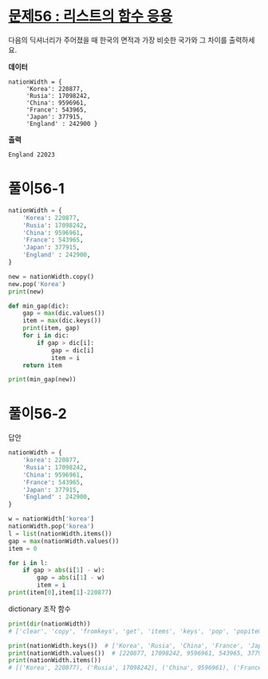 # [문제56 : 리스트의 함수 응용](https://www.notion.so/56-622bc1770b2f45cca70b88748adba33c)

다음의 딕셔너리가 주어졌을 때 한국의 면적과 가장 비슷한 국가와 그 차이를 출력하세요.

**데이터**

    nationWidth = {
         'Korea': 220877,
         'Rusia': 17098242,
         'China': 9596961,
         'France': 543965,
         'Japan': 377915,
         'England' : 242900 }
    
**출력**

    England 22023

# 풀이56-1

``` python
nationWidth = {
    'Korea': 220877,
    'Rusia': 17098242,
    'China': 9596961,
    'France': 543965,
    'Japan': 377915,
    'England' : 242900,
}

new = nationWidth.copy()
new.pop('Korea')
print(new)

def min_gap(dic):
    gap = max(dic.values())
    item = max(dic.keys())
    print(item, gap)
    for i in dic:
        if gap > dic[i]:
            gap = dic[i]
            item = i
    return item

print(min_gap(new))
```

# 풀이56-2

답안

``` python
nationWidth = {
	'korea': 220877, 
	'Rusia': 17098242, 
	'China': 9596961, 
	'France': 543965, 
	'Japan': 377915,
	'England' : 242900,
}

w = nationWidth['korea']
nationWidth.pop('korea')
l = list(nationWidth.items())
gap = max(nationWidth.values())
item = 0

for i in l:
    if gap > abs(i[1] - w):
        gap = abs(i[1] - w)
        item = i
print(item[0],item[1]-220877)
```

dictionary 조작 함수

``` python
print(dir(nationWidth))
# ['clear', 'copy', 'fromkeys', 'get', 'items', 'keys', 'pop', 'popitem', 'setdefault', 'update', 'values']

print(nationWidth.keys())  # ['Korea', 'Rusia', 'China', 'France', 'Japan', 'England']
print(nationWidth.values())  # [220877, 17098242, 9596961, 543965, 377915, 242900]
print(nationWidth.items())
# [('Korea', 220877), ('Rusia', 17098242), ('China', 9596961), ('France', 543965), ('Japan', 377915), ('England', 242900)]
```
